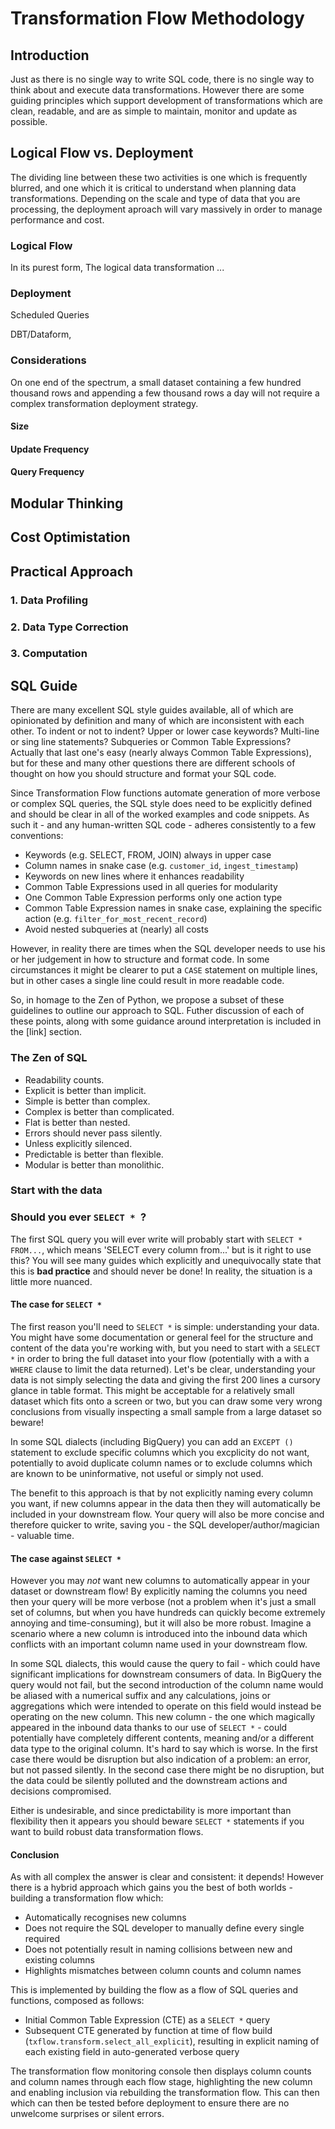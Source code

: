 # Transformation Flow Methodology

## Introduction
Just as there is no single way to write SQL code, there is no single way to think about and execute data transformations.  However there are some guiding principles which support development of transformations which are clean, readable, and are as simple to maintain, monitor and update as possible.

## Logical Flow vs. Deployment
The dividing line between these two activities is one which is frequently blurred, and one which it is critical to understand when planning data transformations.  Depending on the scale and type of data that you are processing, the deployment aproach will vary massively in order to manage performance and cost.  

### Logical Flow
In its purest form, The logical data transformation ...



### Deployment
Scheduled Queries

DBT/Dataform, 



### Considerations

On one end of the spectrum, a small dataset containing a few hundred thousand rows and appending a few thousand rows a day will not require a complex transformation deployment strategy.

#### Size
#### Update Frequency
#### Query Frequency




## Modular Thinking

## Cost Optimistation


## Practical Approach



### 1. Data Profiling
### 2. Data Type Correction


### 3. Computation

## SQL Guide
There are many excellent SQL style guides available, all of which are opinionated by definition and many of which are inconsistent with each other.  To indent or not to indent?  Upper or lower case keywords?  Multi-line or sing line statements? Subqueries or Common Table Expressions?  Actually that last one's easy (nearly always Common Table Expressions), but for these and many other questions there are different schools of thought on how you should structure and format your SQL code.  

Since Transformation Flow functions automate generation of more verbose or complex SQL queries, the SQL style does need to be explicitly defined and should be clear in all of the worked examples and code snippets.  As such it - and any human-written SQL code - adheres consistently to a few conventions:
- Keywords (e.g. SELECT, FROM, JOIN) always in upper case 
- Column names in snake case (e.g. `customer_id`, `ingest_timestamp`)
- Keywords on new lines where it enhances readability
- Common Table Expressions used in all queries for modularity
- One Common Table Expression performs only one action type
- Common Table Expression names in snake case, explaining the specific action (e.g. `filter_for_most_recent_record`) 
- Avoid nested subqueries at (nearly) all costs

However, in reality there are times when the SQL developer needs to use his or her judgement in how to structure and format code.  In some circumstances it might be clearer to put a `CASE` statement on multiple lines, but in other cases a single line could result in more readable code.

So, in homage to the Zen of Python, we propose a subset of these guidelines to outline our approach to SQL.  Futher discussion of each of these points, along with some guidance around interpretation is included in the [link] section.

### The Zen of SQL
- Readability counts.
- Explicit is better than implicit.
- Simple is better than complex.
- Complex is better than complicated.
- Flat is better than nested.
- Errors should never pass silently.
- Unless explicitly silenced.
- Predictable is better than flexible.
- Modular is better than monolithic.

### Start with the data

### Should you ever `SELECT * `?
The first SQL query you will ever write will probably start with `SELECT * FROM...`, which means 'SELECT every column from...' but is it right to use this?  You will see many guides which explicitly and unequivocally state that this is **bad practice** and should never be done!  In reality, the situation is a little more nuanced.

#### The case for `SELECT *`
The first reason you'll need to `SELECT *` is simple: understanding your data.  You might have some documentation or general feel for the structure and content of the data you're working with, but you need to start with a `SELECT *` in order to bring the full dataset into your flow (potentially with a with a `WHERE` clause to limit the data returned).  Let's be clear, understanding your data is not simply selecting the data and giving the first 200 lines a cursory glance in table format.  This might be acceptable for a relatively small dataset which fits onto a screen or two, but you can draw some very wrong conclusions from visually inspecting a small sample from a large dataset so beware!

In some SQL dialects (including BigQuery) you can add an `EXCEPT ()` statement to exclude specific columns which you excplicity do not want, potentially to avoid duplicate column names or to exclude columns which are known to be uninformative, not useful or simply not used.

The benefit to this approach is that by not explicitly naming every column you want, if new columns appear in the data then they will automatically be included in your downstream flow.  Your query will also be more concise and therefore quicker to write, saving you - the SQL developer/author/magician - valuable time. 

#### The case against `SELECT *`
However you may _not_ want new columns to automatically appear in your dataset or downstream flow!  By explicitly naming the columns you need then your query will be more verbose (not a problem when it's just a small set of columns, but when you have hundreds can quickly become extremely annoying and time-consuming), but it will also be more robust.  Imagine a scenario where a new column is introduced into the inbound data which conflicts with an important column name used in your downstream flow.  

In some SQL dialects, this would cause the query to fail - which could have significant implications for downstream consumers of data.  In BigQuery the query would not fail, but the second introduction of the column name would be aliased with a numerical suffix and any calculations, joins or aggregations which were intended to operate on this field would instead be operating on the new column.  This new column - the one which magically appeared in the inbound data thanks to our use of `SELECT *` - could potentially have completely different contents, meaning and/or a different data type to the original column.  It's hard to say which is worse.  In the first case there would be disruption but also indication of a problem: an error, but not passed silently.  In the second case there might be no disruption, but the data could be silently polluted and the downstream actions and decisions compromised.

Either is undesirable, and since predictability is more important than flexibility then it appears you should beware `SELECT *` statements if you want to build robust data transformation flows.

#### Conclusion
As with all complex the answer is clear and consistent: it depends!  However there is a hybrid approach which gains you the best of both worlds - building a transformation flow which: 

- Automatically recognises new columns
- Does not require the SQL developer to manually define every single required
- Does not potentially result in naming collisions between new and existing columns
- Highlights mismatches between column counts and column names 

This is implemented by building the flow as a flow of SQL queries and functions, composed as follows:
- Initial Common Table Expression (CTE) as a `SELECT *` query
- Subsequent CTE generated by function at time of flow build (`txflow.transform.select_all_explicit`), resulting in explicit naming of each existing field in auto-generated verbose query

The transformation flow monitoring console then displays column counts and column names through each flow stage, highlighting the new column and enabling inclusion via rebuilding the transformation flow.  This can then which can then be tested before deployment to ensure there are no unwelcome surprises or silent errors.
